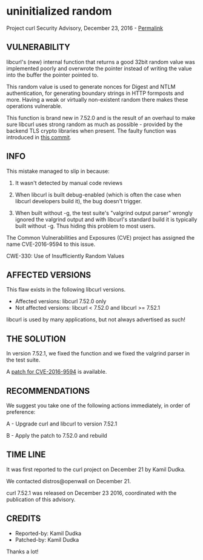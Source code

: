 uninitialized random
====================

Project curl Security Advisory, December 23, 2016 -
[Permalink](https://curl.se/docs/CVE-2016-9594.html)

VULNERABILITY
-------------

libcurl's (new) internal function that returns a good 32bit random value was
implemented poorly and overwrote the pointer instead of writing the value into
the buffer the pointer pointed to.

This random value is used to generate nonces for Digest and NTLM
authentication, for generating boundary strings in HTTP formposts and
more. Having a weak or virtually non-existent random there makes these
operations vulnerable.

This function is brand new in 7.52.0 and is the result of an overhaul to make
sure libcurl uses strong random as much as possible - provided by the backend
TLS crypto libraries when present. The faulty function was introduced in [this
commit](https://github.com/curl/curl/commit/f682156a4fc6c43fb).

INFO
----

This mistake managed to slip in because:

 1. It wasn't detected by manual code reviews

 2. When libcurl is built debug-enabled (which is often the case when libcurl
    developers build it), the bug doesn't trigger.

 3. When built without -g, the test suite's "valgrind output parser" wrongly
    ignored the valgrind output and with libcurl's standard build it is
    typically built without -g. Thus hiding this problem to most users.

The Common Vulnerabilities and Exposures (CVE) project has assigned the name
CVE-2016-9594 to this issue.

CWE-330: Use of Insufficiently Random Values

AFFECTED VERSIONS
-----------------

This flaw exists in the following libcurl versions.

- Affected versions: libcurl 7.52.0 only
- Not affected versions: libcurl < 7.52.0 and libcurl >= 7.52.1

libcurl is used by many applications, but not always advertised as such!

THE SOLUTION
------------

In version 7.52.1, we fixed the function and we fixed the valgrind parser in
the test suite.

A [patch for CVE-2016-9594](https://curl.se/CVE-2016-9594.patch) is
available.

RECOMMENDATIONS
---------------

We suggest you take one of the following actions immediately, in order of
preference:

 A - Upgrade curl and libcurl to version 7.52.1

 B - Apply the patch to 7.52.0 and rebuild

TIME LINE
---------

It was first reported to the curl project on December 21 by Kamil Dudka.

We contacted distros@openwall on December 21.

curl 7.52.1 was released on December 23 2016, coordinated with the publication
of this advisory.

CREDITS
-------

- Reported-by: Kamil Dudka
- Patched-by: Kamil Dudka

Thanks a lot!

